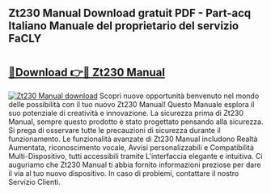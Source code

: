 ## Zt230 Manual Download gratuit PDF - Part-acq Italiano Manuale del proprietario del servizio FaCLY

# <h2><a href="http://dfbjxwn.blite.top/?on=Zt230+Manual">🔗Download 👉🔴 Zt230 Manual</a></h2>

[![Zt230 Manual download](https://i.imgur.com/lujVjoI.png)](http://dfbjxwn.blite.top/?on=Zt230+Manual)
Scopri nuove opportunità benvenuto nel mondo delle possibilità con il tuo nuovo Zt230 Manual! Questo Manuale esplora il suo potenziale di creatività e innovazione. La sicurezza prima di Zt230 Manual, sempre questo prodotto è stato progettato pensando alla sicurezza. Si prega di osservare tutte le precauzioni di sicurezza durante il funzionamento. Le funzionalità avanzate di Zt230 Manual includono Realtà Aumentata, riconoscimento vocale, Avvisi personalizzabili e Compatibilità Multi-Dispositivo, tutti accessibili tramite L'interfaccia elegante e intuitiva. Ci auguriamo che Zt230 Manual ti abbia fornito informazioni preziose per dare il via al tuo nuovo dispositivo. In caso di problemi, contattare il nostro Servizio Clienti.
